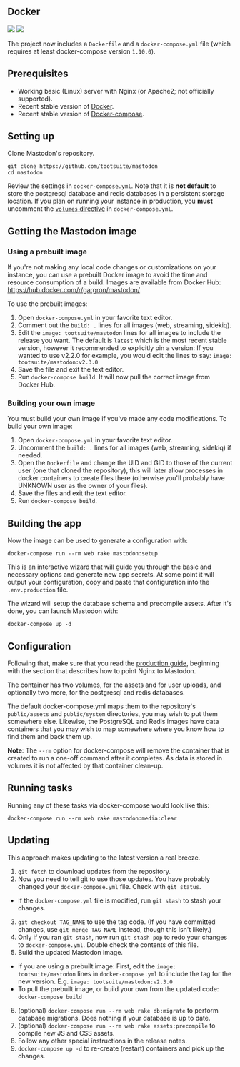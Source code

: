 ## Docker

[![](https://images.microbadger.com/badges/version/tootsuite/mastodon.svg)](https://microbadger.com/images/tootsuite/mastodon "Get your own version badge on microbadger.com") [![](https://images.microbadger.com/badges/image/tootsuite/mastodon.svg)](https://microbadger.com/images/tootsuite/mastodon "Get your own image badge on microbadger.com")

The project now includes a `Dockerfile` and a `docker-compose.yml` file (which requires at least docker-compose version `1.10.0`).

## Prerequisites

- Working basic (Linux) server with Nginx (or Apache2; not officially supported).
- Recent stable version of [Docker](https://www.docker.com/community-edition).
- Recent stable version of [Docker-compose](https://github.com/docker/compose/releases/latest).

## Setting up

Clone Mastodon's repository.

    git clone https://github.com/tootsuite/mastodon
    cd mastodon

Review the settings in `docker-compose.yml`. Note that it is **not default** to store the postgresql database and redis databases in a persistent storage location. If you plan on running your instance in production, you **must** uncomment the [`volumes` directive](https://github.com/tootsuite/mastodon/blob/972f6bc861affd9bc40181492833108f905a04b6/docker-compose.yml#L7-L16) in `docker-compose.yml`.

## Getting the Mastodon image

### Using a prebuilt image

If you're not making any local code changes or customizations on your instance, you can use a prebuilt Docker image to avoid the time and resource consumption of a build. Images are available from Docker Hub: https://hub.docker.com/r/gargron/mastodon/

To use the prebuilt images:

1. Open `docker-compose.yml` in your favorite text editor.
2. Comment out the `build: .` lines for all images (web, streaming, sidekiq).
3. Edit the `image: tootsuite/mastodon` lines for all images to include the release you want. The default is `latest` which is the most recent stable version, however it recommended to explicitly pin a version: If you wanted to use v2.2.0 for example, you would edit the lines to say: `image: tootsuite/mastodon:v2.3.0`
4. Save the file and exit the text editor.
4. Run `docker-compose build`. It will now pull the correct image from Docker Hub.

### Building your own image

You must build your own image if you've made any code modifications. To build your own image:

1. Open `docker-compose.yml` in your favorite text editor.
2. Uncomment the `build: .` lines for all images (web, streaming, sidekiq) if needed.
3. Open the `Dockerfile` and change the UID and GID to those of the current user (one that cloned the repository), this
   will later allow processes in docker containers to create files there (otherwise you'll probably have UNKNOWN user as the owner
   of your files).
4. Save the files and exit the text editor.
5. Run `docker-compose build`.

## Building the app

Now the image can be used to generate a configuration with:

    docker-compose run --rm web rake mastodon:setup

This is an interactive wizard that will guide you through the basic and necessary options and generate new app secrets. At some point it will output your configuration, copy and paste that configuration into the `.env.production` file.

The wizard will setup the database schema and precompile assets. After it's done, you can launch Mastodon with:

    docker-compose up -d

## Configuration

Following that, make sure that you read the [production guide](Production-guide.md), beginning with the section that describes how to point Nginx to Mastodon.

The container has two volumes, for the assets and for user uploads, and optionally two more, for the postgresql and redis databases.

The default docker-compose.yml maps them to the repository's `public/assets` and `public/system` directories, you may wish to put them somewhere else. Likewise, the PostgreSQL and Redis images have data containers that you may wish to map somewhere where you know how to find them and back them up.

**Note**: The `--rm` option for docker-compose will remove the container that is created to run a one-off command after it completes. As data is stored in volumes it is not affected by that container clean-up.

## Running tasks

Running any of these tasks via docker-compose would look like this:

    docker-compose run --rm web rake mastodon:media:clear

## Updating

This approach makes updating to the latest version a real breeze.

1. `git fetch` to download updates from the repository.
2. Now you need to tell git to use those updates. You have probably changed your `docker-compose.yml` file. Check with `git status`.
  - If the `docker-compose.yml` file is modified, run `git stash` to stash your changes.
3. `git checkout TAG_NAME` to use the tag code. (If you have committed changes, use `git merge TAG_NAME` instead, though this isn't likely.)
4. Only if you ran `git stash`, now run `git stash pop` to redo your changes to `docker-compose.yml`. Double check the contents of this file.
5. Build the updated Mastodon image.
- If you are using a prebuilt image: First, edit the `image: tootsuite/mastodon` lines in `docker-compose.yml` to include the tag for the new version. E.g. `image: tootsuite/mastodon:v2.3.0`
- To pull the prebuilt image, or build your own from the updated code: `docker-compose build`
6. (optional) `docker-compose run --rm web rake db:migrate` to perform database migrations. Does nothing if your database is up to date.
7. (optional) `docker-compose run --rm web rake assets:precompile` to compile new JS and CSS assets.
8. Follow any other special instructions in the release notes.
9. `docker-compose up -d` to re-create (restart) containers and pick up the changes.
